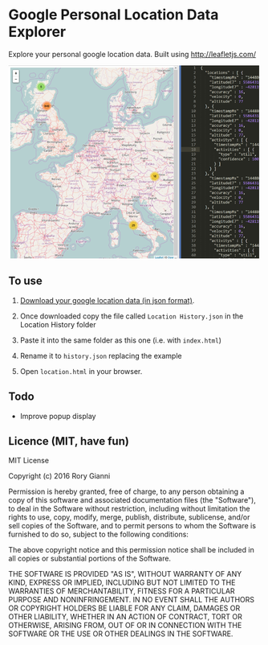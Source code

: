 # Google Personal Location Data Explorer

Explore your personal google location data. Built using http://leafletjs.com/ 

![Preview of location map](https://raw.githubusercontent.com/digitalWestie/googdata-explorer/master/preview.png)

## To use

1. [Download your google location data (in json format)](https://takeout.google.com/settings/takeout). 

2. Once downloaded copy the file called `Location History.json` in the Location History folder

3. Paste it into the same folder as this one (i.e. with `index.html`)

4. Rename it to `history.json` replacing the example

5. Open `location.html` in your browser.

## Todo

- Improve popup display

## Licence (MIT, have fun)

MIT License

Copyright (c) 2016 Rory Gianni

Permission is hereby granted, free of charge, to any person obtaining a copy
of this software and associated documentation files (the "Software"), to deal
in the Software without restriction, including without limitation the rights
to use, copy, modify, merge, publish, distribute, sublicense, and/or sell
copies of the Software, and to permit persons to whom the Software is
furnished to do so, subject to the following conditions:

The above copyright notice and this permission notice shall be included in all
copies or substantial portions of the Software.

THE SOFTWARE IS PROVIDED "AS IS", WITHOUT WARRANTY OF ANY KIND, EXPRESS OR
IMPLIED, INCLUDING BUT NOT LIMITED TO THE WARRANTIES OF MERCHANTABILITY,
FITNESS FOR A PARTICULAR PURPOSE AND NONINFRINGEMENT. IN NO EVENT SHALL THE
AUTHORS OR COPYRIGHT HOLDERS BE LIABLE FOR ANY CLAIM, DAMAGES OR OTHER
LIABILITY, WHETHER IN AN ACTION OF CONTRACT, TORT OR OTHERWISE, ARISING FROM,
OUT OF OR IN CONNECTION WITH THE SOFTWARE OR THE USE OR OTHER DEALINGS IN THE
SOFTWARE.
